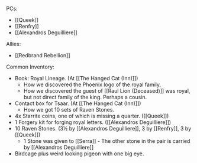 PCs:
- [[Queek]]
- [[Renfry]]
- [[Alexandros Deguilliere]]

Allies:
- [[Redbrand Rebellion]]



Common Inventory:

- Book: Royal Lineage. (At [[The Hanged Cat (Inn)]])
	- How we discovered the Phoenix logo of the royal family.
	- How we discovered the guest of [[Raul Lion (Deceased)]] was royal, but not direct family of the king. Perhaps a cousin.
- Contact box for Tsaar. (At [[The Hanged Cat (Inn)]])
	- How we got 10 sets of Raven Stones.
- 4x Starrite coins, one of which is missing a quarter. ([[Queek]])
- 1 Forgery kit for forging royal letters. ([[Alexandros Deguilliere]])
- 10 Raven Stones. (3½ by [[Alexandros Deguilliere]], 3 by [[Renfry]], 3 by [[Queek]])
	- 1 Stone was given to [[Serra]] - The other stone in the pair is carried by [[Alexandros Deguilliere]]
- Birdcage plus weird looking pigeon with one big eye.